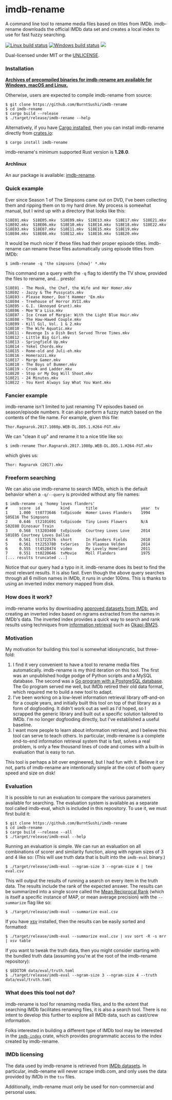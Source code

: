 imdb-rename
===========
A command line tool to rename media files based on titles from IMDb.
imdb-rename downloads the official IMDb data set and creates a local index to
use for fast fuzzy searching.

[![Linux build status](https://api.travis-ci.org/BurntSushi/imdb-rename.svg)](https://travis-ci.org/BurntSushi/imdb-rename)
[![Windows build status](https://ci.appveyor.com/api/projects/status/github/BurntSushi/imdb-rename?svg=true)](https://ci.appveyor.com/project/BurntSushi/imdb-rename)
[![](http://meritbadge.herokuapp.com/imdb-rename)](https://crates.io/crates/imdb-rename)

Dual-licensed under MIT or the [UNLICENSE](http://unlicense.org).


### Installation

**[Archives of precompiled binaries for imdb-rename are available for Windows,
macOS and Linux.](https://github.com/BurntSushi/imdb-rename/releases)**

Otherwise, users are expected to compile imdb-rename from source:

```
$ git clone https://github.com/BurntSushi/imdb-rename
$ cd imdb-rename
$ cargo build --release
$ ./target/release/imdb-rename --help
```

Alternatively, if you have
[Cargo installed](https://rustup.rs),
then you can install imdb-rename directly from
[crates.io](https://crates.io):

```
$ cargo install imdb-rename
```

imdb-rename's minimum supported Rust version is **1.28.0**.

#### Archlinux

An aur package is available: [imdb-rename](https://aur.archlinux.org/packages/imdb-rename/).

### Quick example

Ever since Season 1 of The Simpsons came out on DVD, I've been collecting them
and ripping them on to my hard drive. My process is somewhat manual, but I
wind up with a directory that looks like this:

```
S18E01.mkv  S18E05.mkv  S18E09.mkv  S18E13.mkv  S18E17.mkv  S18E21.mkv
S18E02.mkv  S18E06.mkv  S18E10.mkv  S18E14.mkv  S18E18.mkv  S18E22.mkv
S18E03.mkv  S18E07.mkv  S18E11.mkv  S18E15.mkv  S18E19.mkv
S18E04.mkv  S18E08.mkv  S18E12.mkv  S18E16.mkv  S18E20.mkv
```

It would be much nicer if these files had their proper episode titles.
imdb-rename can rename these files automatically using episode titles from
IMDb:

```
$ imdb-rename -q 'the simpsons {show}' *.mkv
```

This command ran a query with the `-q` flag to identify the TV show, provided
the files to rename, and... presto!

```
S18E01 - The Mook, the Chef, the Wife and Her Homer.mkv
S18E02 - Jazzy & The Pussycats.mkv
S18E03 - Please Homer, Don't Hammer 'Em.mkv
S18E04 - Treehouse of Horror XVII.mkv
S18E05 - G.I. (Annoyed Grunt).mkv
S18E06 - Moe'N'a Lisa.mkv
S18E07 - Ice Cream of Margie: With the Light Blue Hair.mkv
S18E08 - The Haw-Hawed Couple.mkv
S18E09 - Kill Gil, Vol. 1 & 2.mkv
S18E10 - The Wife Aquatic.mkv
S18E11 - Revenge Is a Dish Best Served Three Times.mkv
S18E12 - Little Big Girl.mkv
S18E13 - Springfield Up.mkv
S18E14 - Yokel Chords.mkv
S18E15 - Rome-old and Juli-eh.mkv
S18E16 - Homerazzi.mkv
S18E17 - Marge Gamer.mkv
S18E18 - The Boys of Bummer.mkv
S18E19 - Crook and Ladder.mkv
S18E20 - Stop or My Dog Will Shoot.mkv
S18E21 - 24 Minutes.mkv
S18E22 - You Kent Always Say What You Want.mkv
```


### Fancier example

imdb-rename isn't limited to just renaming TV episodes based on season/episode
numbers. It can also perform a fuzzy match based on the contents of the
file name. For example, given this file:

```
Thor.Ragnarok.2017.1080p.WEB-DL.DD5.1.H264-FGT.mkv
```

We can "clean it up" and rename it to a nice title like so:

```
$ imdb-rename Thor.Ragnarok.2017.1080p.WEB-DL.DD5.1.H264-FGT.mkv
```

which gives us:

```
Thor: Ragnarok (2017).mkv
```


### Freeform searching

We can also use imdb-rename to search IMDb, which is the default behavior
when a `-q/--query` is provided without any file names:

```
$ imdb-rename -q 'homey loves flanders'
#     score  id         kind       title                   year  tv
1     1.000  tt0773646  tvEpisode  Homer Loves Flanders    1994  S05E16 The Simpsons
2     0.646  tt2101691  tvEpisode  Tiny Loves Flowers      N/A   S02E08 Dinosaur Train
3     0.568  tt3203408  tvEpisode  Courtney Loves Love     2014  S01E05 Courtney Loves Dallas
4     0.561  tt1722576  short      In Flanders Fields      2010
5     0.561  tt2253780  tvSeries   In Vlaamse Velden       2014
6     0.555  tt4528474  video      My Lovely Homeland      2011
7     0.551  tt0220646  tvMovie    Moll Flanders           1975
[... results truncated ...]
```

Notice that our query had a typo in it. imdb-rename does its best to find the
most relevant results. It is also fast. Even though the above query searches
through all 6 million names in IMDb, it runs in under 100ms. This is thanks to
using an inverted index memory mapped from disk.


### How does it work?

imdb-rename works by downloading
[approved datasets from IMDb](https://www.imdb.com/interfaces/),
and creating an inverted index based on ngrams extracted
from the names in IMDb's data. The inverted index provides a
quick way to search and rank results using techniques from
[information retrieval](https://nlp.stanford.edu/IR-book/)
such as
[Okapi-BM25](https://en.wikipedia.org/wiki/Okapi_BM25).


### Motivation

My motivation for building this tool is somewhat idiosyncratic, but three-fold:

1. I find it very convenient to have a tool to rename media files
   automatically. imdb-rename is my third iteration on this tool. The first was
   an unpublished hodge podge of Python scripts and a MySQL database. The
   second was a
   [Go program with a PostgreSQL database](https://github.com/BurntSushi/goim).
   The Go program served me well, but IMDb retired their old data format, which
   required me to build a new tool to adapt.
2. I've been working on a low-level information retrieval library off-and-on
   for a couple years, and initially built this tool on top of that library as
   a form of dogfooding. It didn't work out as well as I'd hoped, so I scrapped
   the generic library and built out a specific solution tailored to IMDb. I'm
   no longer dogfooding directly, but I've established a useful baseline.
3. I want more people to learn about information retrieval, and I believe this
   tool can serve to teach others. In particular, imdb-rename is a complete
   end-to-end information retrieval system that is fast, solves a real problem,
   is only a few thousand lines of code and comes with a built-in
   evaluation that is easy to run.

This tool is perhaps a bit over engineered, but I had fun with it. Believe it
or not, parts of imdb-rename are intentionally simple at the cost of both query
speed and size on disk!


### Evaluation

It is possible to run an evaluation to compare the various parameters available
for searching. The evaluation system is available as a separate tool called
imdb-eval, which is included in this repository. To use it, we must first build
it:

```
$ git clone https://github.com/BurntSushi/imdb-rename
$ cd imdb-rename
$ cargo build --release --all
$ ./target/release/imdb-eval --help
```

Running an evaluation is simple. We can run an evaluation on all combinations
of scorer and similarity function, along with ngram sizes of 3 and 4 like so:
(This will use truth data that is built into the `imdb-eval` binary.)

```
$ ./target/release/imdb-eval --ngram-size 3 --ngram-size 4 | tee eval.csv
```

This will output the results of running a search on every item in the truth
data. The results include the rank of the expected answer. The results can be
summarized into a single score called the
[Mean Reciprocal Rank](https://en.wikipedia.org/wiki/Mean_reciprocal_rank)
(which is itself a specific instance of MAP, or mean average precision)
with the `--summarize` flag like so:

```
$ ./target/release/imdb-eval --summarize eval.csv
```

If you have [xsv](https://github.com/BurntSushi/xsv) installed, then the
results can be easily sorted and formatted:

```
$ ./target/release/imdb-eval --summarize eval.csv | xsv sort -R -s mrr | xsv table
```

If you want to tweak the truth data, then you might consider starting with the
bundled truth data (assuming you're at the root of the imdb-rename repository):

```
$ $EDITOR data/eval/truth.toml
$ ./target/release/imdb-eval --ngram-size 3 --ngram-size 4 --truth data/eval/truth.toml
```


### What does this tool not do?

imdb-rename is tool for renaming media files, and to the extent that searching
IMDb facilitates renaming files, it is also a search tool. There is no
intent to develop this further to explore all IMDb data, such as cast/crew
information.

Folks interested in building a different type of IMDb tool may be interested
in the [`imdb-index`](https://docs.rs/imdb-index) crate, which provides
programmatic access to the index created by imdb-rename.


### IMDb licensing

The data used by imdb-rename is retrieved from
[IMDb datasets](https://www.imdb.com/interfaces/).
In particular, imdb-rename will never scrape imdb.com, and only uses the data
provided by IMDb in the `tsv` files.

Additionally, imdb-rename must only be used for non-commercial and personal
uses.
